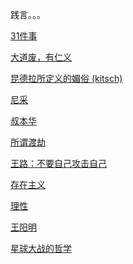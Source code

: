 践言。。。



 [31件事](摘录/论道/31件事.md)  

 [大道废，有仁义](摘录/论道/大道废，有仁义.md) 

 [昆德拉所定义的媚俗 (kitsch) ](摘录/论道/昆德拉所定义的「媚俗」(kitsch).md) 

 [尼采](摘录/论道/尼采.md) 

 [叔本华](摘录/论道/叔本华.md) 

 [所谓渡劫](摘录/论道/所谓渡劫.md) 

 [王路：不要自己攻击自己](摘录/论道/王路：不要自己攻击自己.md) 

 [存在主义](摘录/论道/存在主义.md) 

 [理性](摘录/论道/理性.md) 

[王阳明](摘录/论道/王阳明.md)

[星球大战的哲学](摘录/论道/星球大战的哲学.md)
